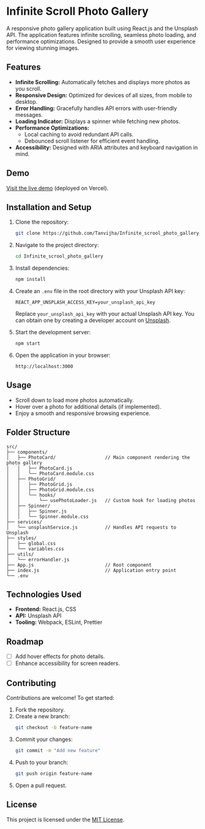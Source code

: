 
# Infinite Scroll Photo Gallery

A responsive photo gallery application built using React.js and the Unsplash API. The application features infinite scrolling, seamless photo loading, and performance optimizations. Designed to provide a smooth user experience for viewing stunning images.

## Features

- **Infinite Scrolling:** Automatically fetches and displays more photos as you scroll.
- **Responsive Design:** Optimized for devices of all sizes, from mobile to desktop.
- **Error Handling:** Gracefully handles API errors with user-friendly messages.
- **Loading Indicator:** Displays a spinner while fetching new photos.
- **Performance Optimizations:**
  - Local caching to avoid redundant API calls.
  - Debounced scroll listener for efficient event handling.
- **Accessibility:** Designed with ARIA attributes and keyboard navigation in mind.

## Demo

[Visit the live demo](https://photogallery-orpin.vercel.app/) (deployed on Vercel).

## Installation and Setup

1. Clone the repository:
   ```bash
   git clone https://github.com/Tanvijha/Infinite_scrool_photo_gallery.git
   ```
2. Navigate to the project directory:
   ```bash
   cd Infinite_scrool_photo_gallery
   ```
3. Install dependencies:
   ```bash
   npm install
   ```
4. Create an `.env` file in the root directory with your Unsplash API key:
   ```env
   REACT_APP_UNSPLASH_ACCESS_KEY=your_unsplash_api_key
   ```
   Replace `your_unsplash_api_key` with your actual Unsplash API key. You can obtain one by creating a developer account on [Unsplash](https://unsplash.com/developers).

5. Start the development server:
   ```bash
   npm start
   ```
6. Open the application in your browser:
   ```
   http://localhost:3000
   ```

## Usage

- Scroll down to load more photos automatically.
- Hover over a photo for additional details (if implemented).
- Enjoy a smooth and responsive browsing experience.

## Folder Structure

```
src/
├── components/
│   ├── PhotoCard/                  // Main component rendering the photo gallery
│   │   ├── PhotoCard.js
│   │   └── PhotoCard.module.css
│   ├── PhotoGrid/
│   │   ├── PhotoGrid.js
│   │   ├── PhotoGrid.module.css
│   │   └── hooks/
│   │       └── usePhotoLoader.js   // Custom hook for loading photos
│   ├── Spinner/
│   │   ├── Spinner.js
│   │   └── Spinner.module.css
├── services/
│   └── unsplashService.js          // Handles API requests to Unsplash
├── styles/
│   ├── global.css
│   └── variables.css
├── utils/
│   └── errorHandler.js
├── App.js                          // Root component
├── index.js                        // Application entry point
└── .env
```

## Technologies Used

- **Frontend:** React.js, CSS
- **API:** Unsplash API
- **Tooling:** Webpack, ESLint, Prettier

## Roadmap

- [ ] Add hover effects for photo details.
- [ ] Enhance accessibility for screen readers.

## Contributing

Contributions are welcome! To get started:

1. Fork the repository.
2. Create a new branch:
   ```bash
   git checkout -b feature-name
   ```
3. Commit your changes:
   ```bash
   git commit -m "Add new feature"
   ```
4. Push to your branch:
   ```bash
   git push origin feature-name
   ```
5. Open a pull request.

## License

This project is licensed under the [MIT License](LICENSE).
